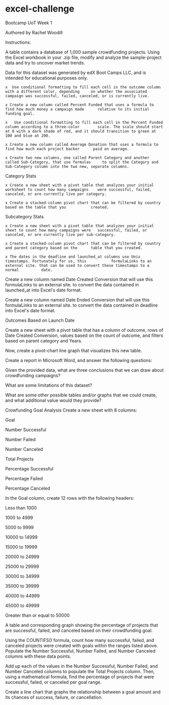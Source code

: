 # excel-challenge
 Bootcamp UoT Week 1

Authored by Rachel Woodill

Instructions:

A table contains a database of 1,000 sample crowdfunding projects.
Using the Excel workbook in your .zip file, modify and analyze the sample-project data and try to uncover market trends.

Data for this dataset was generated by edX Boot Camps LLC, and is intended for educational purposes only.

	x  Use conditional formatting to fill each cell in the outcome column with a different color, depending 	on whether the associated campaign was successful, failed, canceled, or is currently live.

	x Create a new column called Percent Funded that uses a formula to find how much money a campaign made    	relative to its initial funding goal.

	x	Use conditional formatting to fill each cell in the Percent Funded column according to a three-color 		scale. The scale should start at 0 with a dark shade of red, and it should transition to green at 		100 and blue at 200.

	x Create a new column called Average Donation that uses a formula to find how much each project backer 		paid on average.

	x Create two new columns, one called Parent Category and another called Sub-Category, that use formulas 	to split the Category and Sub-Category column into the two new, separate columns.

Category Stats

	x Create a new sheet with a pivot table that analyzes your initial worksheet to count how many campaigns 	were successful, failed, canceled, or are currently live per category.

	x Create a stacked-column pivot chart that can be filtered by country based on the table that you 			created.

Subcategory Stats

	x Create a new sheet with a pivot table that analyzes your initial sheet to count how many campaigns were 	successful, failed, or canceled, or are currently live per sub-category.

	x Create a stacked-column pivot chart that can be filtered by country and parent category based on the 		table that you created.

	x The dates in the deadline and launched_at columns use Unix timestamps. Fortunately for us, this 			formulaLinks to an external site. that can be used to convert these timestamps to a normal 			date.

Create a new column named Date Created Conversion that will use this formulaLinks to an external site. to convert the data contained in launched_at into Excel's date format.

Create a new column named Date Ended Conversion that will use this formulaLinks to an external site. to convert the data contained in deadline into Excel's date format.

Outcomes Based on Launch Date

Create a new sheet with a pivot table that has a column of outcome, rows of Date Created Conversion, values based on the count of outcome, and filters based on parent category and Years.

Now, create a pivot-chart line graph that visualizes this new table.

Create a report in Microsoft Word, and answer the following questions:

Given the provided data, what are three conclusions that we can draw about crowdfunding campaigns?

What are some limitations of this dataset?

What are some other possible tables and/or graphs that we could create, and what additional value would they provide?

Crowfunding Goal Analysis
Create a new sheet with 8 columns:

Goal

Number Successful

Number Failed

Number Canceled

Total Projects

Percentage Successful

Percentage Failed

Percentage Canceled

In the Goal column, create 12 rows with the following headers:

Less than 1000

1000 to 4999

5000 to 9999

10000 to 14999

15000 to 19999

20000 to 24999

25000 to 29999

30000 to 34999

35000 to 39999

40000 to 44999

45000 to 49999

Greater than or equal to 50000

A table and corresponding graph showing the percentage of projects that are successful, failed, and canceled based on their crowdfunding goal.

Using the COUNTIFS() formula, count how many successful, failed, and canceled projects were created with goals within the ranges listed above. Populate the Number Successful, Number Failed, and Number Canceled columns with these data points.

Add up each of the values in the Number Successful, Number Failed, and Number Canceled columns to populate the Total Projects column. Then, using a mathematical formula, find the percentage of projects that were successful, failed, or canceled per goal range.

Create a line chart that graphs the relationship between a goal amount and its chances of success, failure, or cancellation.